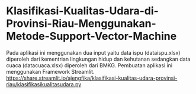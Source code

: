 # Klasifikasi-Kualitas-Udara-di-Provinsi-Riau-Menggunakan-Metode-Support-Vector-Machine
Pada aplikasi ini menggunakan dua input yaitu data ispu (dataispu.xlsx) diperoleh dari kementrian lingkungan hidup dan kehutanan sedangkan data cuaca (datacuaca.xlsx) diperoleh dari BMKG. Pembuatan aplikasi ini menggunakan Framework Streamlit. 
https://share.streamlit.io/ajengfika/klasifikasi-kualitas-udara-provinsi-riau/klasifikasikualitasudara.py
